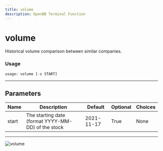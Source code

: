 ```yaml
---
title: volume
description: OpenBB Terminal Function
---
```


# volume

Historical volume comparison between similar companies.
### Usage 
```python
usage: volume [-s START]
```
---
## Parameters
| Name | Description | Default | Optional | Choices |
| ---- | ----------- | ------- | -------- | ------- |
| start | The starting date (format YYYY-MM-DD) of the stock | 2021-11-17 | True | None |
---
![volume](https://user-images.githubusercontent.com/46355364/154074657-72976b1a-fc27-4917-8d43-95f5b54da32e.png)

